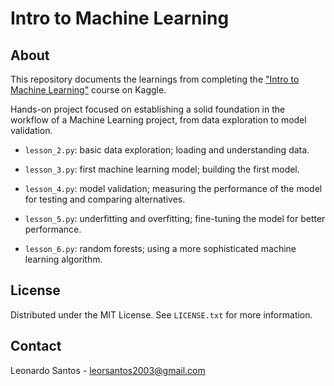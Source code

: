# Intro to Machine Learning
  
## About

This repository documents the learnings from completing the ["Intro to Machine Learning"](https://www.kaggle.com/learn/intro-to-machine-learning) course on Kaggle.

Hands-on project focused on establishing a solid foundation in the workflow of a Machine Learning project, from data exploration to model validation.

* `lesson_2.py`: basic data exploration; loading and understanding data.

* `lesson_3.py`: first machine learning model; building the first model.
 
* `lesson_4.py`: model validation; measuring the performance of the model for testing and comparing alternatives.
 
* `lesson_5.py`: underfitting and overfitting; fine-tuning the model for better performance.
 
* `lesson_6.py`: random forests; using a more sophisticated machine learning algorithm.

## License

Distributed under the MIT License. See `LICENSE.txt` for more information.

## Contact

Leonardo Santos - <leorsantos2003@gmail.com>
